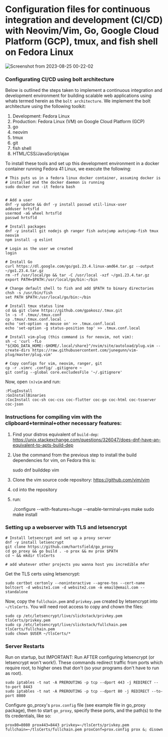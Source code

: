 # Configuration files for continuous integration and development (CI/CD) with Neovim/Vim, Go, Google Cloud Platform (GCP), tmux, and fish shell on Fedora Linux

![Screenshot from 2023-08-25 00-22-02](https://github.com/hartsfield/vimrc/assets/30379836/dc59a4e1-c5a7-4119-83ac-6f842cc6ae77)

### Configurating CI/CD using bolt architecture

Below is outlined the steps taken to implement a continuous integration and development environment for building scalable web applications using whats termed herein as the `bolt architecture`. We implement the bolt architecture using the following toolkit:

 1. Development: Fedora Linux
 2. Production: Fedora Linux (VM) on Google Cloud Platform (GCP)
 2. go
 3. neovim
 4. tmux
 5. git
 6. fish shell
 7. HTML/CSS/JavaScript/ajax

To install these tools and set up this development environment in a docker container running Fedora 41 Linux, we execute the following:

    # This puts us in a fedora linux docker container, assuming docker is
    # installed and the docker daemon is running
    sudo docker run -it fedora bash 


    # Add a user
    dnf -y update && dnf -y install passwd util-linux-user
    adduser hrtsfld
    usermod -aG wheel hrtsfld
    passwd hrtsfld

    # Install packages
    dnf -y install git nodejs gh ranger fish autojump autojump-fish tmux neovim
    npm install -g eslint

    # Login as the user we created
    login

    # Install Go
    curl https://dl.google.com/go/go1.23.4.linux-amd64.tar.gz --output ~/go1.23.4.tar.gz
    rm -rf /usr/local/go && tar -C /usr/local -xzf ~/go1.23.4.tar.gz
    export PATH=$PATH:/usr/local/go/bin:~/bin

    # Change default shell to fish and add $PATH to binary directories
    chsh -s /usr/bin/fish
    set PATH $PATH:/usr/local/go/bin:~/bin

    # Install tmux status line
    cd && git clone https://github.com/gpakosz/.tmux.git
    ln -s -f .tmux/.tmux.conf
    cp .tmux/.tmux.conf.local .
    echo 'set-option -g mouse on' >> .tmux.conf.local
    echo 'set-option -g status-position top' >> .tmux.conf.local

    # Install vim-plug (this command is for neovim, not vim):
    sh -c 'curl -fLo "${XDG_DATA_HOME:-$HOME/.local/share}"/nvim/site/autoload/plug.vim --create-dirs https://raw.githubusercontent.com/junegunn/vim-plug/master/plug.vim'

    # Copy configs for vim, neovim, ranger, git
    cp -r .vimrc .config/ .gitignore ~
    git config --global core.excludesFile '~/.gitignore'

Now, open `(n)vim` and run:
        
    :PlugInstall
    :GoInstallBinaries
    :CocInstall coc-sh coc-css coc-flutter coc-go coc-html coc-tsserver coc-json

### Instructions for compiling vim with the clipboard+terminal+other necessary features:

1. Find your distros equivalent of `build-dep`: https://unix.stackexchange.com/questions/326047/does-dnf-have-an-equivalent-to-apts-build-dep
2. Use the command from the previous step to install the build dependencies for vim, on Fedora this is:

    sudo dnf builddep vim

3. Clone the vim source code repository: https://github.com/vim/vim
4. cd into the repository
5. run:

    ./configure --with-features=huge --enable-terminal=yes
    make
    sudo make install

### Setting up a webserver with TLS and letsencrypt

    # Install letsencrypt and set up a proxy server
    dnf -y install letsencrypt
    git clone https://github.com/hartsfield/go_proxy
    cd go_proxy && go build . -o prox && mv prox $PATH
    cd ~ && mkdir tlsCerts

    # add whatever other projects you wanna host you incredible mfer

Get the TLS certs using letsencrypt:

    sudo certbot certonly --noninteractive --agree-tos --cert-name boltcert -d website1.com -d website2.com -m email@email.com --standalone

Now, copy the `fullchain.pem` and `privkey.pem` created by letsencrypt into `~/tlsCerts`. You will need root access to copy and chown the files:

    sudo cp /etc/letsencrypt/live/slickstack/privkey.pem tlsCerts/privkey.pem
    sudo cp /etc/letsencrypt/live/slickstack/fullchain.pem tlsCerts/fullchain.pem
    sudo chown $USER ~/tlsCerts/*

### Server Restarts

Run on startup, but IMPORTANT: Run AFTER configuring letsencrypt (or letsencrypt won't work!). These commands redirect traffic from ports which require root, to higher ones that don't (so your programs don't have to run as root).

    sudo iptables -t nat -A PREROUTING -p tcp --dport 443 -j REDIRECT --to-port 8443
    sudo iptables -t nat -A PREROUTING -p tcp --dport 80 -j REDIRECT --to-port 8080

Configure go_proxy's `prox.config` file (see example file in go_proxy package), then to start `go_proxy`, specify these ports, and the path(s) to the tls credentials, like so:

    prox80=8080 prox443=8443 privkey=~/tlsCerts/privkey.pem fullchain=~/tlsCerts/fullchain.pem proxConf=prox.config prox &; disown
